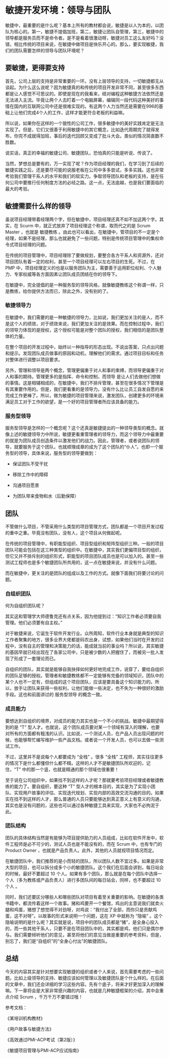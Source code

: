 # 敏捷开发环境：领导与团队

敏捷中，最重要的是什么呢？基本上所有的教材都会说，敏捷是以人为本的，以团队为核心的。第一，敏捷不提倡加班，第二，敏捷让团队自管理，第三，敏捷中的领导都是服务员而不是命令者。是不是看着很激动呀，敏捷对员工这么友好吗？没错，相比传统的项目来说，在敏捷中做项目是快乐开心的。那么，要实现敏捷，我们的团队需要怎样的领导与团队环境呢？

## 要敏捷，更得要支持

首先，公司上层的支持是非常重要的一环。没有上层领导的支持，一切敏捷都无从谈起。为什么这么说呢？因为敏捷真的和传统的项目开发非常不同，甚至很多东西都是让人感觉不可思议的。即使是现在的我看来，结对编程这种敏捷方法依然还是无法进入主流。毕竟让两个人去盯着一个电脑屏幕，编辑同一段代码这种美好的事情在国内的互联网公司中还是很难实现的。有这两个人力当然还是需要在996的基础上让他们完成4个人的工作，这样才能更符合老板的利益嘛。

所以说，如果你在这样的一个狼性的公司工作，很多敏捷中的美好实践肯定是无法实现了。但是，它们又很善于利用敏捷中的其它概念，比如迭代周期完了就得发布，你完不成就得加班，事后的迭代回顾又变成了批斗大会。类似的情况简直数不胜数。

说实话，真正的幸福的敏捷公司、敏捷团队，恐怕真的只能是听说、传说了。

当然，梦想总是要有的，万一实现了呢？作为项目经理的我们，在学习到了后续的敏捷实践之后，还是要尽可能的说服老板在公司中多多尝试，多多实践。这也非常考验我们管理干系人的水平和我们的软实力。争取领导团队和老板的支持，是在任何公司中要推行任何制度方法的必经之路。这一点，无法逾越，也是我们要面临的最大的考验。

## 敏捷需要什么样的领导

虽说项目经理带着经理两个字，但在敏捷中，项目经理还真不如不加这两个字。其实，在 Scurm 中，就正式放弃了项目经理这个称谓，取而代之的是 Scrum Master ，也就是 敏捷教练 。由此也可以看出，在敏捷中，管项目的不一定是个经理，如果不是经理，那么也就避免了一些问题，特别是传统项目管理中的集权命令式项目经理的问题。

在传统的项目管理中，项目经理除了要做规划，要整合各方干系人和资源外，还对项目团队有着一定的权利，甚至一个项目经理可以左右项目的生死。不过，在 PMP 中，项目经理定义的也是以服务团队为主，需要善于运用职位权利、个人魅力、专家权威等各方面因素让团队成员团结在你的领导下。

在敏捷中，完全提倡的是一种服务型的领导风格，就像敏捷教练这个称谓一样，只是教练，给你提供方法而已，除此之外，没有别的了。

### 敏捷领导力

在敏捷中，我们需要的是一种敏捷的领导力，比如说，我们更加关注的是人，而不是这个人的绩效，对于绩效来说，我们更加关注的是效果。而在控制过程中，我们的领导力体现的是授权，这个授权可能是对整个团队的授权，我们相信的是团队整体的力量。

在整个项目的开发过程中，始终以一种指导的形态出现。不说出答案，只点出问题和提示。发现团队成员做事的原因和动机，理解他们的需求。通过项目目标和任务对整体进行调整以项目要求。

另外，管理和领导是两个概念，管理更偏重于对人和事的束缚，而领导更偏重于对人和事的期待。管理更多的是指挥、命令和控制，而领导 是让人们去做他们想做的事情。这是相辅相成的，在敏捷中，我们不排斥管理，甚至在很多情况下管理是有其重要作用的。但是，我们更看重的是领导力。没有什么比让员工自发自愿的来完成工作更棒了。所以，做为敏捷的项目管理来说，激发团队，创建更多的环境来满足员工对于工作的欲望，是一个好的项目管理者所应该具备的能力。

### 服务型领导

服务型领导是怎样的一个概念呢？这个还真是敏捷提出的一种领导类型的概念。就像上述的敏捷领导力中所说，敏捷更看重管理者的领导力，而这个领导力中最重要的就是为团队成员创造条件以激发他们的战力。因此，管理者，或者说团队的领导，就要服务于这个团队，也就顺理成章的成为了这个团队的“仆人”。也即一个服务型的领导，具体来说，服务型的领导要做到：

- 保证团队不受干扰

- 移除工作中的障碍

- 沟通项目愿景

- 为团队带来食物和水（后勤保障）

## 团队

不管做什么项目，不管采用什么类型的项目管理方式，团队都是一个项目开发过程的重中之重。毕竟没有团队，没有人，这个项目从何做起呢。

在传统的项目管理中，有职能型组织、项目型组织和矩阵型组织三种。一般的项目团队可能会包括在这三种类型的组织中。在敏捷中，其实我们更偏项目型的组织，但它又并不排斥别的组织形式，职能型的项目团队成员也是可以加入的。甚至一些测试工程师也是多个敏捷团队所共用的，这一点在敏捷来说，并没有什么问题。

而在敏捷中，更关注的是团队的组成以及工作的方式。就像下面我们将要讨论的问题。

### 自组织团队

何为自组织团队呢？

其实这和管理学大师德鲁克还有点关系，因为他提到过：“知识工作者必须要自我管理。他们必须要有自主权。”

对于敏捷来说，它诞生于软件开发行业。众所周知，软件行业本身就是典型的知识工作者聚集的地方，很多业界大佬都是码农出身，试想，如果他们当时在开发的过程中，没有自主的管理和决策能力的话，能成就当前的事业吗？所以说，其实敏捷的基因早就已经出现在了各家公司中，只是被少数的人把握住了，而被另一批人发现了形成了一套理论而已。

自组织的团队，其实就是能够自我抉择如何更好地完成工作，说穿了，要给自组织的团队足够的授权。管理者和敏捷教练都不一定能够有完备的领域知识，团队中的某个人也不一定有，但组成的这个项目团队，应该是要具备这个知识能力的。所以，放手让团队来获得一些权利，让他们能做一些决定，也不失为一种很好的激励手段。这也和前面讲过的 服务型领导 的概念一致。

### 成员能力

要想达到自组织的境界，对成员的能力其实也是一个不小的挑战。敏捷中最期望得到的是 “T” 型人才。也就说，这个团队成员要对某一个领域有深入的理解，也要对所有的方面都有粗浅的认识。比如说，一个测试人员，在产品人员出现问题的时候，也能够帮忙编写维护一些产品文档。或者说一个开发人员，也可以去做一些测试工作。

不过，这里并不是说每个人都要成为 “全栈” 。很多 “全栈” 工程师，其实往往更多的情况下是什么都懂但什么都不精。这样的人才不是敏捷团队所欢迎的，记住，“T” 中的那一个竖，也就是精通的那个领域也很重要！

至于说在公司组织中，如果找不到这样的人才呢？那就要考验项目经理或者敏捷教练的能力了。要自组织，要这种 “T” 型人才的根本目的，其实是为了实现小团队、实现用户故事的评估、实现迭代规划、实现内部的高效交流沟通的目的。如果实在找不到这样的人才，那么普通的人员只要能够达到真正意义上有意义的沟通，其实也是没有问题的，这些也可以通过各种敏捷工具来实现，大家也不必拘泥于此。

### 团队结构

团队的具体结构当然是有能够为项目提供助力的人员组成，比如在软件开发中，软件工程师是必不可少的，测试人员也是不能没有的，而在 Scrum 中，也有专门的 Product Owner ，也就是产品负责人。此外，其他的人员就视项目情况而定。

在敏捷团队中，我们推荐的是小而轻的团队，所以团队人数不宜过多。如果是非常大型的项目，也可以拆分成多个小的敏捷团队。这个我们在后面会讲到，每日站会的时候，最好不要超过 10 个人。如果有多个团队，那么就是在每个团队中选择一个人（多为教练或产品负责人）进行多团队间的每日站会，同样，也不要超过 10 个人 。

同时，我们还要区分哪些人和哪些团队对项目有着至关重要的影响。在敏捷的各类书籍中，都流传着这样一个故事。猪和鸡要开一个餐馆，鸡出的主意说我们就卖火腿和鸡蛋，猪想了想觉得不对劲呀，对鸡说：“我付出了全部，而你只是贡献鸡蛋，这不对呀”。以故事的形式来说明一个问题，这在 XP 中就称为 “隐喻” 。这个隐喻说明的是什么呢？其实就是说，项目中的团队成员都是“猪”，是全身心投入的，而一些其他干系人，只要不是在项目团队中的，其实都是鸡，他们只是偶尔参与。我们需要倾听他们的意见，甚至将他们的意见当做是重要的参考资料，但是，别忘了，我们是“自组织”的“全身心付出”的敏捷团队。

## 总结

今天的内容其实是针对想要实现敏捷的组织或者个人来说，首先需要考虑的一些问题。比如上级领导的支持、敏捷应该如何管理以及敏捷团队是个什么样的。在后面的文章中，我们还会详细的学习这些内容。先有个底子，将来才好更加深入的理解嘛。下一章将会是大家非常感兴趣的内容，也就是几种敏捷框架的介绍，其中会重点介绍 Scrum ，千万千万不要错过哦！

参考文档：

《某培训机构教材》

《用户故事与敏捷方法》

《高效通过PMI-ACP考试（第2版）》

《敏捷项目管理与PMI-ACP应试指南》

